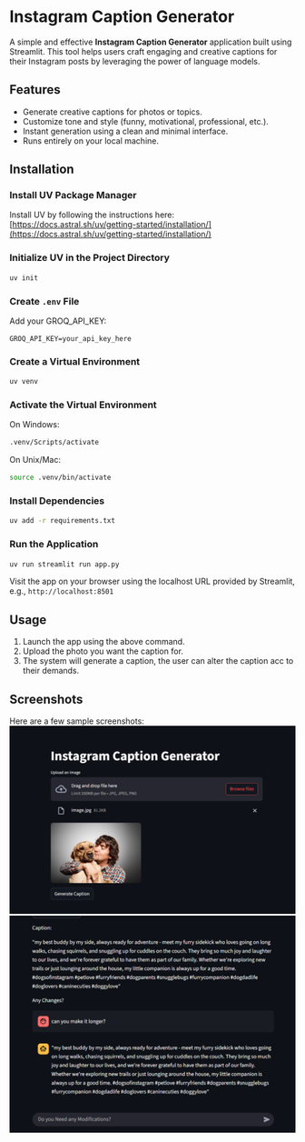 # Instagram Caption Generator

A simple and effective **Instagram Caption Generator** application built using Streamlit. This tool helps users craft engaging and creative captions for their Instagram posts by leveraging the power of language models.

## Features

* Generate creative captions for photos or topics.
* Customize tone and style (funny, motivational, professional, etc.).
* Instant generation using a clean and minimal interface.
* Runs entirely on your local machine.

## Installation

### Install UV Package Manager

Install UV by following the instructions here: [https://docs.astral.sh/uv/getting-started/installation/](https://docs.astral.sh/uv/getting-started/installation/)

### Initialize UV in the Project Directory

```bash
uv init
```

### Create `.env` File

Add your GROQ\_API\_KEY:

```
GROQ_API_KEY=your_api_key_here
```

### Create a Virtual Environment

```bash
uv venv
```

### Activate the Virtual Environment

On Windows:

```bash
.venv/Scripts/activate
```

On Unix/Mac:

```bash
source .venv/bin/activate
```

### Install Dependencies

```bash
uv add -r requirements.txt
```

### Run the Application

```bash
uv run streamlit run app.py
```

Visit the app on your browser using the localhost URL provided by Streamlit, e.g., `http://localhost:8501`

## Usage

1. Launch the app using the above command.
2. Upload the photo you want the caption for.
3. The system will generate a caption, the user can alter the caption acc to their demands.

## Screenshots
Here are a few sample screenshots:
![Image1](proj1.png)
![Image2](proj2.png)
